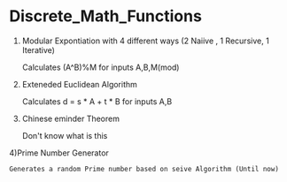 # Discrete_Math_Functions

1) Modular Expontiation with 4 different ways (2 Naiive , 1 Recursive, 1 Iterative) 

    Calculates (A^B)%M for inputs A,B,M(mod)


2) Exteneded Euclidean Algorithm 

    Calculates d = s * A + t * B for inputs A,B 


3) Chinese eminder Theorem 

    Don't know what is this


4)Prime Number Generator 

    Generates a random Prime number based on seive Algorithm (Until now) 

